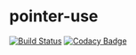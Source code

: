# pointer-use
[![Build Status](https://travis-ci.org/amlan20/pointer-use.svg?branch=master)](https://travis-ci.org/amlan20/pointer-use)
[![Codacy Badge](https://api.codacy.com/project/badge/Grade/72c13caa16d6454c92ecca7f03013a4c)](https://www.codacy.com/app/amlan20/pointer-use?utm_source=github.com&amp;utm_medium=referral&amp;utm_content=amlan20/pointer-use&amp;utm_campaign=Badge_Grade)
